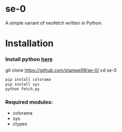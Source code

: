 # se-0
A simple variant of neofetch written in Python.

# Installation

### Install python [here](https://python.org/)

git clone https://github.com/stampe99/se-0/
cd se-0
```ps
pip install colorama
pip install sys
python fetch.py
```
### Required modules: 
- colorama
- sys
- ctypes

